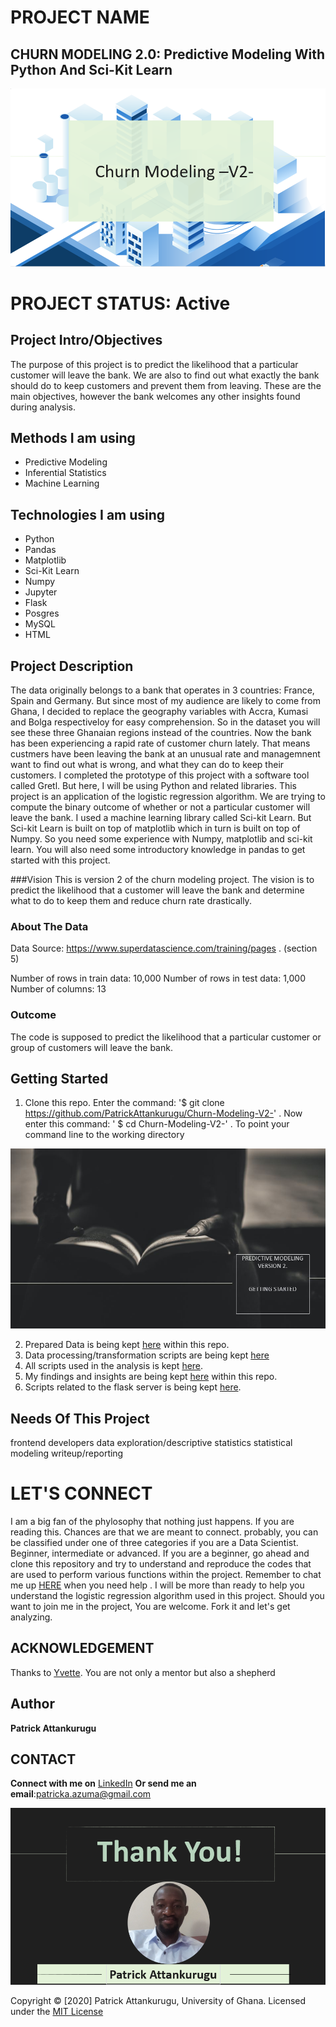 # PROJECT NAME

## CHURN MODELING 2.0: Predictive Modeling With Python And Sci-Kit Learn

![alt text](images/churn.PNG)


# PROJECT STATUS: Active

## Project Intro/Objectives

The purpose of this project is to predict the likelihood that a particular customer will leave the bank. We are also to find out what exactly the bank should do to keep customers and prevent them from leaving. These are the main objectives, however the bank welcomes any other insights found during analysis.


## Methods I am using
* Predictive Modeling
* Inferential Statistics
* Machine Learning 


## Technologies I am using
* Python
* Pandas
* Matplotlib
* Sci-Kit Learn
* Numpy
* Jupyter
* Flask
* Posgres
* MySQL
* HTML

## Project Description

The data originally belongs to a bank that operates in 3 countries: France, Spain and Germany. But since most of my audience are likely to come from Ghana, I decided to replace the geography variables with Accra, Kumasi and Bolga respectiveloy for easy comprehension. So in the dataset you will see these three Ghanaian regions instead of the countries.
Now the bank has been experiencing a rapid rate of customer churn lately. That means custmers have been leaving the bank at an unusual rate and managemnent want to find out what is wrong, and what they can do to keep their customers. I completed the prototype of this project with a software tool called Gretl. But here, I will be using Python and related libraries.
This project is an application of the logistic regression algorithm. We are trying to compute the binary outcome of whether or not a particular customer will leave the bank. I used a machine learning library called Sci-kit Learn. But Sci-kit Learn is built on top of matplotlib which in turn is built on top of Numpy. So you need some experience with Numpy, matplotlib and sci-kit learn. You will also need some introductory knowledge in pandas to get started with this project.





###Vision
This is version 2 of the churn modeling project. The vision is to predict the likelihood that a customer will leave the bank and determine what to do to keep them and reduce churn rate drastically.

### About The Data

Data Source: https://www.superdatascience.com/training/pages . (section 5)

Number of rows in train data: 10,000
Number of rows in test data: 1,000
Number of columns: 13



### Outcome 
The code is supposed to predict the likelihood that a particular customer or group of customers will leave the bank.

## Getting Started

1. Clone this repo. Enter the command: '$ git clone https://github.com/PatrickAttankurugu/Churn-Modeling-V2-' . Now enter this command: ' $ cd Churn-Modeling-V2-' . To point your command line to the working directory

![alt text](images/gstarted.jpg)

2. Prepared Data is being kept [here](Prepared_Data) within this repo.
3. Data processing/transformation scripts are being kept [here](Transformations) 
4. All scripts used in the analysis is kept [here](Analysis).
5. My findings and insights are being kept [here](Insights) within this repo.
6. Scripts related to the flask server is being kept [here](Flask).




## Needs Of This Project

frontend developers
data exploration/descriptive statistics
statistical modeling 
writeup/reporting 

# LET'S CONNECT

I am a big fan of the phylosophy that nothing just happens. If you are reading this. Chances are that we are meant to connect. probably, you can be classified under one of three categories if you are a Data Scientist. Beginner, intermediate or advanced. If you are a beginner, go ahead and clone this repository and try to understand and reproduce the codes that are used to perform various functions within the project. Remember to chat me up [HERE](https://www.linkedin.com/in/patrick-attankurugu-b17a60151/) when you need help . I will be more than ready to help you understand the logistic regression algorithm used in this project. Should you want to join me in the project, You are welcome. Fork it and let's get analyzing.

## ACKNOWLEDGEMENT
Thanks to [Yvette](https://www.linkedin.com/in/yvettekondoh/). You are not only a mentor but also a shepherd

## Author
 **Patrick Attankurugu** 

## CONTACT 

**Connect with me on**
[LinkedIn](https://www.linkedin.com/in/patrick-attankurugu-b17a60151/)
**Or send me an email**:patricka.azuma@gmail.com




![alt text](images/thankyou.PNG)



Copyright © [2020] Patrick Attankurugu, University of Ghana. Licensed under the [MIT License](LICENSE)
